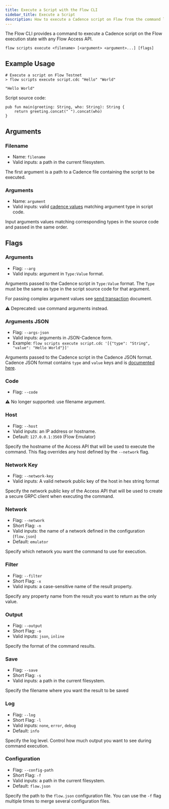 ```yaml
---
title: Execute a Script with the Flow CLI
sidebar_title: Execute a Script
description: How to execute a Cadence script on Flow from the command line
---
```


The Flow CLI provides a command to execute a Cadence script on
the Flow execution state with any Flow Access API.

```shell
flow scripts execute <filename> [<argument> <argument>...] [flags]
```

## Example Usage

```shell
# Execute a script on Flow Testnet
> flow scripts execute script.cdc "Hello" "World"

"Hello World"
```

Script source code:
```
pub fun main(greeting: String, who: String): String {
	return greeting.concat(" ").concat(who)
}
```

## Arguments

### Filename

- Name: `filename`
- Valid inputs: a path in the current filesystem.

The first argument is a path to a Cadence file containing the 
script to be executed.

### Arguments
- Name: `argument`
- Valid inputs: valid [cadence values](https://docs.onflow.org/cadence/json-cadence-spec/)
  matching argument type in script code.

Input arguments values matching corresponding types in the source code and passed in the same order.

## Flags

### Arguments

- Flag: `--arg`
- Valid inputs: argument in `Type:Value` format.

Arguments passed to the Cadence script in `Type:Value` format. 
The `Type` must be the same as type in the script source code for that argument.  

For passing complex argument values see [send transaction](send-transactions.md#example-usage) document. 

⚠️  Deprecated: use command arguments instead.

### Arguments JSON

- Flag: `--args-json`
- Valid inputs: arguments in JSON-Cadence form.
- Example: `flow scripts execute script.cdc '[{"type": "String", "value": "Hello World"}]'`

Arguments passed to the Cadence script in the Cadence JSON format.
Cadence JSON format contains `type` and `value` keys and is 
[documented here](https://docs.onflow.org/cadence/json-cadence-spec/).

### Code

- Flag: `--code`

⚠️  No longer supported: use filename argument.

### Host

- Flag: `--host`
- Valid inputs: an IP address or hostname.
- Default: `127.0.0.1:3569` (Flow Emulator)

Specify the hostname of the Access API that will be
used to execute the command. This flag overrides
any host defined by the `--network` flag.

### Network Key

- Flag: `--network-key`
- Valid inputs: A valid network public key of the host in hex string format

Specify the network public key of the Access API that will be
used to create a secure GRPC client when executing the command.

### Network

- Flag: `--network`
- Short Flag: `-n`
- Valid inputs: the name of a network defined in the configuration (`flow.json`)
- Default: `emulator`

Specify which network you want the command to use for execution.

### Filter

- Flag: `--filter`
- Short Flag: `-x`
- Valid inputs: a case-sensitive name of the result property.

Specify any property name from the result you want to return as the only value.

### Output

- Flag: `--output`
- Short Flag: `-o`
- Valid inputs: `json`, `inline`

Specify the format of the command results.

### Save

- Flag: `--save`
- Short Flag: `-s`
- Valid inputs: a path in the current filesystem.

Specify the filename where you want the result to be saved

### Log

- Flag: `--log`
- Short Flag: `-l`
- Valid inputs: `none`, `error`, `debug`
- Default: `info`

Specify the log level. Control how much output you want to see during command execution.

### Configuration

- Flag: `--config-path`
- Short Flag: `-f`
- Valid inputs: a path in the current filesystem.
- Default: `flow.json`

Specify the path to the `flow.json` configuration file.
You can use the `-f` flag multiple times to merge
several configuration files.
